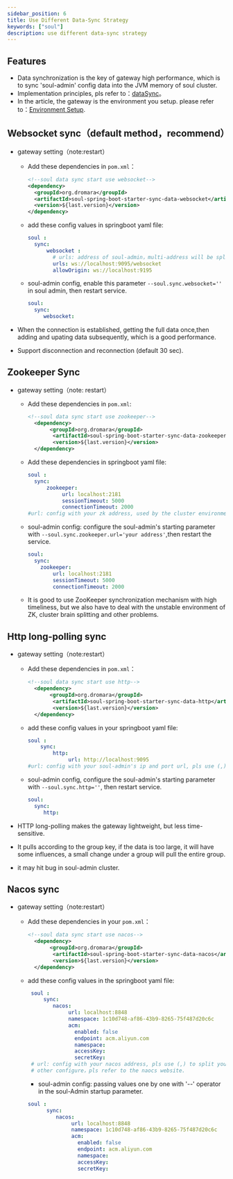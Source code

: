 ```yaml
---
sidebar_position: 6
title: Use Different Data-Sync Strategy
keywords: ["soul"]
description: use different data-sync strategy
---
```


## Features

* Data synchronization is the key of gateway high performance, which is to sync 'soul-admin' config data into the JVM memory of soul cluster.
* Implementation principles, pls refer to：[dataSync](../design/data-sync)。
* In the article, the gateway is the environment you setup. please refer to：[Environment Setup](../users-guide/soul-set-up).

## Websocket sync（default method，recommend）

* gateway setting（note:restart）

  * Add these dependencies in `pom.xml`：
    
    ```xml
    <!--soul data sync start use websocket-->
    <dependency>
      <groupId>org.dromara</groupId>
      <artifactId>soul-spring-boot-starter-sync-data-websocket</artifactId>
      <version>${last.version}</version>
    </dependency>
    ```
    
  * add these config values in springboot yaml file:
    
    ```yaml
    soul :
      sync:
          websocket :
            # urls: address of soul-admin，multi-address will be splitted with (,).
            urls: ws://localhost:9095/websocket
            allowOrigin: ws://localhost:9195
    ```

  * soul-admin config, enable this parameter `--soul.sync.websocket=''` in soul admin, then restart service.

    ```yaml
    soul:
      sync:
         websocket:
    ```

* When the connection is established, getting the full data once,then adding and upating data subsequently, which is a good performance.
* Support disconnection and reconnection (default 30 sec).

## Zookeeper Sync

* gateway setting（note: restart）

  * Add these dependencies in `pom.xml`:

    ```xml
    <!--soul data sync start use zookeeper-->
      <dependency>
           <groupId>org.dromara</groupId>
            <artifactId>soul-spring-boot-starter-sync-data-zookeeper</artifactId>
            <version>${last.version}</version>
      </dependency>
    ```

  * Add these dependencies in  springboot yaml file:
   
    ```yaml
    soul :
      sync:
          zookeeper:
               url: localhost:2181
               sessionTimeout: 5000
               connectionTimeout: 2000
    #url: config with your zk address, used by the cluster environment, splitted with (,).
    ```

  * soul-admin config: configure the soul-admin's starting parameter with `--soul.sync.zookeeper.url='your address'`,then restart the service.
    
    ```yaml
    soul:
      sync:
        zookeeper:
            url: localhost:2181
            sessionTimeout: 5000
            connectionTimeout: 2000
    ```
    
  * It is  good to use ZooKeeper synchronization mechanism with high timeliness, but we also have to deal with the unstable environment of ZK, cluster brain splitting and other
  problems.

## Http long-polling sync

* gateway setting（note:restart）

  * Add these dependencies in `pom.xml`：

    ```xml
    <!--soul data sync start use http-->
      <dependency>
           <groupId>org.dromara</groupId>
            <artifactId>soul-spring-boot-starter-sync-data-http</artifactId>
            <version>${last.version}</version>
      </dependency>
    ```

  * add these config values in your springboot yaml file:
   
      ```yaml
      soul :
          sync:
              http:
                   url: http://localhost:9095
      #url: config with your soul-admin's ip and port url, pls use (,) to split multi-admin cluster environment.
       ```
    
  * soul-admin config, configure the soul-admin's starting parameter with `--soul.sync.http=''`, then restart service.

    ```yaml
    soul:
      sync:
         http:
    ```

* HTTP long-polling makes the gateway lightweight, but less time-sensitive.

* It pulls according to the group key, if the data is too large, it will have some influences, a small change under a group will pull the entire group.

* it may hit bug in soul-admin cluster.

## Nacos sync

* gateway setting（note:restart）

  * Add these dependencies in your `pom.xml`：
    
    ```xml
    <!--soul data sync start use nacos-->
      <dependency>
           <groupId>org.dromara</groupId>
            <artifactId>soul-spring-boot-starter-sync-data-nacos</artifactId>
            <version>${last.version}</version>
      </dependency>
    ```

  * add these config values in the springboot yaml file:
  
     ```yaml
      soul :
          sync:
             nacos:
                  url: localhost:8848
                  namespace: 1c10d748-af86-43b9-8265-75f487d20c6c
                  acm:
                    enabled: false
                    endpoint: acm.aliyun.com
                    namespace:
                    accessKey:
                    secretKey:
      # url: config with your nacos address, pls use (,) to split your cluster environment.
      # other configure，pls refer to the naocs website.
     ```

    * soul-admin config: passing values one by one with '--' operator in the soul-Admin startup parameter.

    ```yaml
    soul :
          sync:
             nacos:
                  url: localhost:8848
                  namespace: 1c10d748-af86-43b9-8265-75f487d20c6c
                  acm:
                    enabled: false
                    endpoint: acm.aliyun.com
                    namespace:
                    accessKey:
                    secretKey:
    ```
